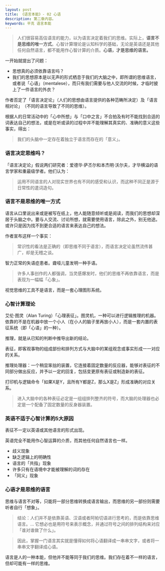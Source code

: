 ```yaml
---
layout: post
title: 《语言本能》- 02 心语
description: 第二章内容。
keywords: 平克 语言本能
---
```

> 人们很容易高估语言的能力，以为语言决定着我们的思维。实际上，**语言不是思维的唯一方式**。心智计算理论是认知科学的基础，无论是英语还是其他任何自然语言，都不能用作心智计算的介质。**心语，才是思维的语言。**

一开始就提出了问题：

- 思想真的必须依靠语言吗？
- 我们的思想原本是以无声的形式栖息于我们的大脑之中，即所谓的思维语言，或者说「心语」（mentalese），而只有我们需要与他人交流的时候，才临时披上了一件语言的外衣？

作者否定了「语言决定论」（人们的思想由语言提供的各种范畴所决定）及「语言相对论」​（不同的语言导致了不同的思维）。

根据人的日常活动中的「心中所想」与「口中之言」不合拍及有时不能找到合适的词表达自己的想法，或是在听或读的过程中并不能理解其真实的、准确的意义这些事实，得出：

> 我们的头脑中一定存在着独立于语言而存在的「意义」。

### 语言决定思维吗？
「语言决定论」假说两们研究者：爱德华‧萨丕尔和本杰明·沃尔夫，才华横溢的语言学家和重最级学者。他们认为：

> 运用不同语言的人对现实世界也有不同的感受和认识，而这种不同正是源于日常性的遣词造句。

### 语言不是思维的唯一方式
语言从口里说出来或是被写在纸上，他人能随意倾听或是阅读，而我们的思想却深居于头脑之中。要与人交流、讨论所想，就需要使用语言，除此之外，别无他途。或许只是因为找不到更合适的语言来表达自己的想法。

作者宣布这样一个事实：
> 常识性的看法是正确的（即思维不同于语言），而语言决定论虽然流传甚广，却是无稽之谈。

智力正常的失语症患者。聋哑儿童发明一种手语。

> 许多人事创作的人都强调，当灵感爆发时，他们的思维不再依靠语言，而是表现为一幅幅「心象」。

视觉思维的工具不是语言，而是一套心理图形系统。

### 心智计算理论
艾伦·图灵（Alan Turing）「心理表征」。图灵机，一种可以进行逻辑推理的机器。依靠的不是在机器中放一个小人（在小人的脑子里再放小人），而是一套内置的表征系统（即「心语」的一种）。

推理，就是从已知的判断中推导出新的结论。

表征，即客观事物的组成部份和排列方式与大脑中的某组观念或事实形成一一对应的关系。

推理处理器：一个稍显笨拙的装置，它连接着固定数量的反应器，能够对表征的不同部分做出反应，并予以一定的回复，包括变更原有表征或制造新的表征。

打印机与逻辑命令「如果X是Y，且所有Y都是Z，那么X是Z」形成准确的对应关系。

> 进入大脑中的各种表征必定是一组组排列整齐的符号，而大脑的处理器也必定是一个配备了固定数量的反身器装置。

### 英语不适于心智计算的5大原因
表征不一定以英语或其他语言的形式出现。

英语完全不能用作心智运算的介质，而其他任何自然语言也一样。
- 歧义现象
- 缺乏逻辑上的明确性
- 语言的「共指」现象
- 许多只有在语境中才能被理解的词的存在
- 「同义」现象
​​​
### 心语才是思维的语言
思维与语言不对等，只能将一部分思维转换成语言输出，而思维的另一部份则需要听者自行「想象」。

> 结论：人们并不是依靠英语、汉语或者阿帕切语进行思考的，而是依靠思维语言。… 它想必也是用符号来表示概念，并通过符号之间的排列结构来对应「谁对谁做了什么」。

> 因此，掌握一门语言其实就是懂得如何将心语翻译成一串串文字，或者将一串串文字翻译成心语。

语言是人的一种本能，但他并不能等同于我们的思维。我们存在着不一样的语言，但却可能有一样的思维。